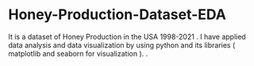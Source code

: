 # Honey-Production-Dataset-EDA
It is a dataset of Honey Production in the USA 1998-2021 . I have applied data analysis and data visualization by using python and its libraries ( matplotlib and seaborn for visualization ).
.

